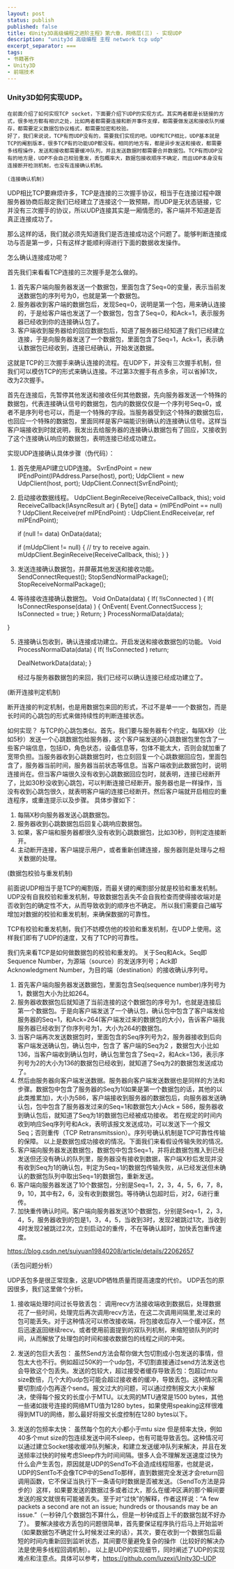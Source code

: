 ```yaml
---
layout: post
status: publish
published: false
title: 《Unity3D高级编程之进阶主程》第六章，网络层(三) - 实现UDP
description: "unity3d 高级编程 主程 network tcp udp"
excerpt_separator: ===
tags:
- 书籍著作
- Unity3D
- 前端技术
---
```



### Unity3D如何实现UDP。

    在前面介绍了如何实现TCP socket，下面要介绍下UDP的实现方式。其实两者都是长链接的方式，很多地方都有相识之处，比如两者都需要连接和断开事件支撑，都需要做发送和接收队列缓存，都需要定义数据包协议格式，都需要加密和校验。
    好了，我们来说说，TCP有而UDP没有的，需要我们实现的吧。UDP和TCP相比，UDP基本就是TCP的阉割版本，很多TCP有的功能UDP都没有。相同的地方有，都是异步发送和接收，都需要多线程操作，发送和接收都需要缓冲队列，并且发送数据时都需要合并数据包。TCP有而UDP没有的地方是，UDP不会自己校验重发，丢包概率大，数据包接收顺序不确定，而且UDP本身没有连接断开检测机制，也没有连接确认机制。

    (连接确认机制)
UDP相比TCP要麻烦许多，TCP是连接的三次握手协议，相当于在连接过程中跟服务器协商后敲定我们已经建立了连接这个一致预期，而UDP是无状态链接，它并没有三次握手的协议，所以UDP连接其实是一厢情愿的，客户端并不知道是否真正连接成功了。

那么这样的话，我们就必须先知道我们是否连接成功这个问题了。能够判断连接成功与否是第一步，只有这样才能顺利得进行下面的数据收发操作。

怎么确认连接成功呢？

首先我们来看看TCP连接的三次握手是怎么做的。
1.  首先客户端向服务器发送一个数据包，里面包含了Seq=0的变量，表示当前发送数据包的序列号为0，也就是第一个数据包。
2.  服务器收到客户端的数据包后，发现Seq=0，说明是第一个包，用来确认连接的，于是给客户端也发送了一个数据包，包含了Seq=0，和Ack=1，表示服务器已经收到你的连接确认包了。
3.  客户端收到服务器给的回应数据包后，知道了服务器已经知道了我们已经建立连接，于是向服务器发送了一个数据包，里面包含了Seq=1，Ack=1，表示确认数据包已经收到，连接已经确认，开始发送数据。

这就是TCP的三次握手来确认连接的流程。在UDP下，并没有三次握手机制，但我们可以模仿TCP的形式来确认连接。不过第3次握手有点多余，可以省掉1次，改为2次握手。

首先在连接后，先暂停其他发送和接收任何其他数据，先向服务器发送一个特殊的数据包，代表连接确认信号的数据包，包内的数据仅仅是一个序列号Seq=0，或者不是序列号也可以，而是一个特殊的字段。当服务器受到这个特殊的数据包后，也回应一个特殊的数据包，里面同样是客户端能识别确认的连接确认信号。这样当客户端接收到时就说明，我发出去给服务器的连接确认数据包有了回应，又接收到了这个连接确认响应的数据包，表明连接已经成功建立。

实现UDP连接确认具体步骤（伪代码）：
1.  首先使用API建立UDP连接。
SvrEndPoint = new IPEndPoint(IPAddress.Parse(host), port);
UdpClient = new UdpClient(host, port);
UdpClient.Connect(SvrEndPoint);

2.  启动接收数据线程。
UdpClient.BeginReceive(ReceiveCallback, this);
void ReceiveCallback(IAsyncResult ar)
{
    Byte[] data = (mIPEndPoint == null) ?
        UdpClient.Receive(ref mIPEndPoint) :
        UdpClient.EndReceive(ar, ref mIPEndPoint);

    if (null != data)
        OnData(data);

    if (mUdpClient != null)
    {
        // try to receive again.
        mUdpClient.BeginReceive(ReceiveCallback, this);
    }
}

3.  发送连接确认数据包，并屏蔽其他发送和接收功能。
SendConnectRequest();
StopSendNormalPackage();
StopReceiveNormalPackage();

4.  等待接收连接确认数据包。
Void OnData(data)
{
     If( !IsConnected )
{
        If( IsConnectResponse(data) )
{
        OnEvent( Event.ConnectSuccess );
        IsConnected = true;
}
Return;
}
ProcessNormalData(data);

}

5.  连接确认包收到，确认连接成功建立。开启发送和接收数据包的功能。
Void ProcessNormalData(data)
{
    If( !IsConnected ) return;

    DealNetworkData(data);
}
    
    经过与服务器数据包的来回，我们已经可以确认连接已经成功建立了。

(断开连接判定机制)

断开连接的判定机制，也是用数据包来回的形式，不过不是单一一个数据包，而是长时间的心跳包的形式来做持续性的判断连接状态。

如何实现？
与TCP的心跳包类似。首先，我们要与服务器有个约定，每隔X秒（比如5秒）发送一个心跳数据包给服务器，这个客户端发送的心跳数据包里包含了一些客户端信息，包括ID，角色状态，设备信息等，包体不能太大，否则会就加重了宽带负担。当服务器收到心跳数据包时，也立刻回复一个心跳数据回应包，里面包含了，服务器当前时间，服务器当前状态等信息。当客户端收到此数据包时，说明连接尚在。但当客户端很久没有收到心跳数据回应包时，就表明，连接已经断开了，比如30秒没收到心跳包，可以判断连接已经断开。服务器也是一样操作，当没有收到心跳包很久，就表明客户端的连接已经断开。然后客户端就开启相应的重连程序，或重连提示以及步骤。
具体步骤如下：
1.  每隔X秒向服务器发送心跳数据包。
2.  服务器收到心跳数据包后回复心跳响应数据包。
3.  如果，客户端和服务器都很久没有收到心跳数据包，比如30秒，则判定连接断开。
4.  主动断开连接，客户端提示用户，或者重新创建连接，服务器则是处理与之相关数据的处理。

(数据包校验与重发机制)

前面说UDP相当于是TCP的阉割版，而最关键的阉割部分就是校验和重发机制。UDP没有自我校验和重发机制，导致数据包丢失不会自我检查而使得接收端对是否收到包的确定性不大，从而导致收到的顺序也不确定。
所以我们需要自己编写增加对数据的校验和重发机制，来确保数据的可靠性。

TCP有校验和重发机制，我们不妨模仿他的校验和重发机制，在UDP上使用。这样我们即有了UDP的速度，又有了TCP的可靠性。

我们先来看TCP是如何做数据包的校验和重发的。
关于Seq和Ack。Seq即Sequence Number，为源端（source）的发送序列号；Ack即Acknowledgment Number，为目的端（destination）的接收确认序列号。
1.  首先客户端向服务器发送数据包，里面包含Seq(sequence number)序列号为1，数据包大小为比如264。
2.  服务器收数据包后就知道了当前连接的这个数据包的序号为1，也就是连接后第一个数据包。于是向客户端发送了一个确认包，确认包中包含了客户端发给服务器的Seq=1，和Ack=264(客户端发过来的数据包的大小)，告诉客户端我服务器已经收到了你序列号为1，大小为264的数据包。
3.  当客户端再次发送数据包时，里面包含的Seq序列号为2，服务器接收到后向客户端发送确认包，确认包中，包含了 客户端的Seq为2 ，数据包大小比如136，当客户端收到确认包时，确认包里包含了Seq=2，和Ack=136，表示序列号为2的大小为136的数据包已经收到，就知道了Seq为2的数据包发送成功了。
4.  然后由服务器向客户端发送数据。服务器向客户端发送数据也是同样的方法和步骤。数据包中包含了服务器的Seq为1(如果是第一个数据包的话，其他的以此类推累加)，大小为586，客户端接收到服务器的数据包后，向服务器发送确认包，包中包含了服务器发过来的Seq=1和数据包大小Ack  = 586，服务器收到确认包后，就知道了Seq为1的数据包已经被成功接收。
若在规定的时间内收到响应Seq序列号和Ack，表明该报文发送成功，可以发送下一个报文Seq；否则重传（TCP Retransmitssion）。序列号确认机制是TCP可靠性传输的保障。
以上是数据包成功接收的情况。下面我们来看假设传输失败的情况。
1.  客户端向服务器发送数据包，数据包中包含Seq=1，并将此数据包推入到已经发送但还没有确认的队列里，服务器没有接收到数据，客户端X秒后发现并没有收到Seq为1的确认包，判定为Seq=1的数据包传输失败，从已经发送但未确认的数据包队列中取出Seq=1的数据包，重新发送。
2.  客户端向服务器发送了10个数据包，分别是Seq=1，2，3，4，5，6，7，8，9，10，其中有2，6，没有收到数据包。等待确认包超时后，对2，6进行重传。
3.  加快重传确认时间。客户端向服务器发送10个数据包，分别是Seq=1，2，3，4，5，服务器收到的包是1，3，4，5，当收到3时，发现2被跳过1次，当收到4时发现2被跳过2次，立刻启动2的重传，不在等确认超时，加快丢包重传速度。

https://blog.csdn.net/suiyuan19840208/article/details/22062657


（丢包问题分析）

UDP丢包多是很正常现象，这是UDP牺牲质量而提高速度的代价。
UDP丢包的原因很多，我们这里做个分析。

1.  接收端处理时间过长导致丢包：
调用recv方法接收端收到数据后，处理数据花了一些时间，处理完后再次调用recv方法，在这二次调用间隔里,发过来的包可能丢失。对于这种情况可以修改接收端，将包接收后存入一个缓冲区，然后迅速返回继续recv。或者使用前面提到的双队列机制，来缩短锁队列的时间，从而解放了处理包的时间和接收数据包的线程之间的冲突。

2.  发送的包巨大丢包：
虽然Send方法会帮你做大包切割成小包发送的事情，但包太大也不行。例如超过50K的一个udp包，不切割直接通过send方法发送也会导致这个包丢失。发送的包较大，超过接受者缓存导致丢包：包超过mtu size数倍，几个大的udp包可能会超过接收者的缓冲，导致丢包。这种情况需要切割成小包再逐个send。报文过大的问题，可以通过控制报文大小来解决，使得每个报文的长度小于MTU。以太网的MTU通常是1500 bytes，其他一些诸如拨号连接的网络MTU值为1280 bytes，如果使用speaking这样很难得到MTU的网络，那么最好将报文长度控制在1280 bytes以下。

3.  发送的包频率太快：
虽然每个包的大小都小于mtu size 但是频率太快，例如40多个mut size的包连续发送中间不sleep，也有可能导致丢包。这种情况可以通过建立Socket接收缓冲队列解决，和建立发送缓冲队列来解决，并且在发送频率过快的时候考虑Sleep作为时间间隔。很多人会不理解发送速度过快为什么会产生丢包，原因就是UDP的SendTo不会造成线程阻塞，也就是说，UDP的SentTo不会像TCP中的SendTo那样，直到数据完全发送才会return回调用函数，它不保证当执行下一条语句时数据是否被发送。（SendTo方法是异步的）这样，如果要发送的数据过多或者过大，那么在缓冲区满的那个瞬间要发送的报文就很有可能被丢失。至于对“过快”的解释，作者这样说：“A few packets a second are not an issue; hundreds or thousands may be an issue.”（一秒钟几个数据包不算什么，但是一秒钟成百上千的数据包就不好办了）。 要解决接收方丢包的问题很简单，首先要保证程序执行后马上开始监听（如果数据包不确定什么时候发过来的话），其次，要在收到一个数据包后最短的时间内重新回到监听状态，其间要尽量避免复杂的操作（比较好的解决办法是使用多线程回调机制）。
以上是UDP的实现细节，同时阐述了UDP的实现难点和注意点。具体可以参考，https://github.com/luzexi/Unity3D-UDP
